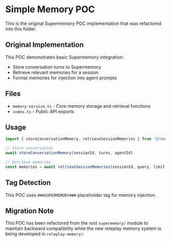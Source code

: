 # Simple Memory POC

This is the original Supermemory POC implementation that was refactored into this folder.

## Original Implementation

This POC demonstrates basic Supermemory integration:
- Store conversation turns to Supermemory
- Retrieve relevant memories for a session
- Format memories for injection into agent prompts

## Files

- `memory-service.ts` - Core memory storage and retrieval functions
- `index.ts` - Public API exports

## Usage

```typescript
import { storeConversationMemory, retrieveSessionMemories } from '@/modules/supermemory/simple-memory'

// Store conversation
await storeConversationMemory(sessionId, turns, agentId)

// Retrieve memories
const memories = await retrieveSessionMemories(sessionId, query, limit)
```

## Tag Detection

This POC uses `###SUPERMEMORY###` placeholder tag for memory injection.

## Migration Note

This POC has been refactored from the root `supermemory/` module to maintain backward compatibility while the new roleplay memory system is being developed in `roleplay-memory/`.
